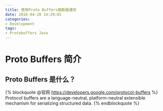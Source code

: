 ```yaml
---
title: 使用Proto Buffers做数据通信
date: 2016-04-20 14:29:01
categories: 
- Development
tags: 
- Protobuffers Java
---
```

# Proto Buffers 简介

## Proto Buffers 是什么？

{% blockquote @官网 https://developers.google.com/protocol-buffers %}
Protocol buffers are a language-neutral, platform-neutral extensible mechanism for serializing structured data.
{% endblockquote %}